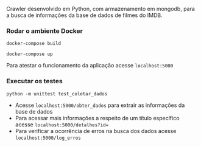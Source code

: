 Crawler desenvolvido em Python, com armazenamento em mongodb, para a busca de informações da base de dados de filmes do IMDB.


### Rodar o ambiente Docker
```
docker-compose build
```

```
docker-compose up
```
Para atestar o funcionamento da aplicação acesse `localhost:5000`

### Executar os testes
```
python -m unittest test_coletar_dados
```
* Acesse `localhost:5000/obter_dados` para extrair as informações da base de dados
* Para acessar mais informações a respeito de um título específico acesse `localhost:5000/detalhes?id=`
* Para verificar a ocorrência de erros na busca dos dados acesse `localhost:5000/log_erros`
